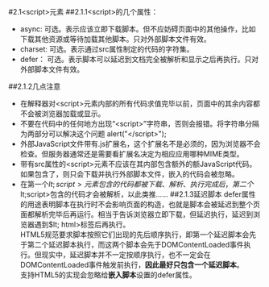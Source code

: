 #2.1&lt;script>元素
##2.1.1&lt;script>的几个属性：

* async: 可选。表示应该立即下载脚本。但不应妨碍页面中的其他操作，比如下载其他资源或等待加载其他脚本。只对外部脚本文件有效。
* charset: 可选。表示通过src属性制定的代码的字符集。
* defer： 可选。表示脚本可以延迟到文档完全被解析和显示之后再执行。只对外部脚本文件有效。

##2.1.2几点注意
* 在解释器对&lt;script>元素内部的所有代码求值完毕以前，页面中的其余内容都不会被浏览器加载或显示。<br>
* 不要在代码中的任何地方出现“&lt;script>”字符串，否则会报错。将字符串分隔为两部分可以解决这个问题
alert("&lt;\/script>");<br>
* 外部JavaScript文件带有.js扩展名，这个扩展名不是必须的，因为浏览器不会检查。但服务器通常还是需要看扩展名决定为相应应用哪种MIME类型。<br>
* 带有src属性的&lt;script>元素不应该在其内部包含额外的额JavaScript代码。如果包含了，则只会下载并执行外部脚本文件，嵌入的代码会被忽略。
* 在第一个$lt;script>元素包含的代码都被下载、解析、执行完成后，第二个$lt;script>包含的代码才会被解析，以此类推......
##2.1.3延迟脚本
defer属性的用途表明脚本在执行时不会影响页面的构造，也就是脚本会被延迟到整个页面都解析完毕后再运行。相当于告诉浏览器立即下载，但延迟执行，延迟到浏览器遇到$lt; html>标签后再执行。<br>
HTML5规范要求脚本按照它们出现的先后顺序执行，即第一个延迟脚本会先于第二个延迟脚本执行，而这两个脚本会先于DOMContentLoaded事件执行。但现实中，延迟脚本并不一定按顺序执行，也不一定会在DOMContentLoaded事件触发前执行，**因此最好只包含一个延迟脚本**。<br>
支持HTML5的实现会忽略给**嵌入脚本**设置的defer属性。

